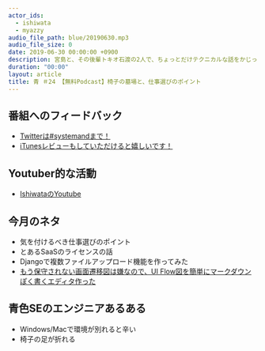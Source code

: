 ```yaml
---
actor_ids:
  - ishiwata
  - myazzy
audio_file_path: blue/20190630.mp3
audio_file_size: 0
date: 2019-06-30 00:00:00 +0900
description: 宮島と、その後輩トキオ石渡の2人で、ちょっとだけテクニカルな話をかじっちゃおう！という趣旨で始めた、systemand.onlineのサブチャンネル青です。
duration: "00:00"
layout: article
title: 青 ＃24 【無料Podcast】椅子の墓場と、仕事選びのポイント
---
```

## 番組へのフィードバック
* [Twitterは#systemandまで！](https://twitter.com/search?q=%23systemand)
* [iTunesレビューもしていただけると嬉しいです！](https://itunes.apple.com/jp/podcast/systemand-online/id1205168408?mt=2)

## Youtuber的な活動
* [IshiwataのYoutube](https://www.youtube.com/channel/UC0dN6GcdwpQA-WdSfI2tmZQ)

## 今月のネタ
* 気を付けるべき仕事選びのポイント
* とあるSaaSのライセンスの話
* Djangoで複数ファイルアップロード機能を作ってみた
* [もう保守されない画面遷移図は嫌なので、UI Flow図を簡単にマークダウンぽく書くエディタ作った](https://qiita.com/hirokidaichi/items/ff54a968bdd7bcc50d42)

## 青色SEのエンジニアあるある
* Windows/Macで環境が別れると辛い
* 椅子の足が折れる

